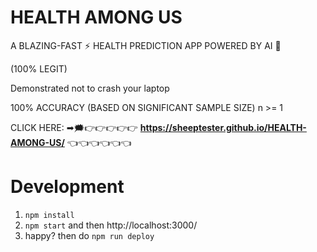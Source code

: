 # HEALTH AMONG US

A BLAZING-FAST ⚡ HEALTH PREDICTION APP POWERED BY AI 🚀

(100% LEGIT)

Demonstrated not to crash your laptop

100% ACCURACY
(BASED ON SIGNIFICANT SAMPLE SIZE) n >= 1

CLICK HERE: ➡🗯👉👉👉👉👉 **https://sheeptester.github.io/HEALTH-AMONG-US/** 👈👈👈👈👈👈

# Development

1. `npm install`
2. `npm start` and then http://localhost:3000/
3. happy? then do `npm run deploy`
